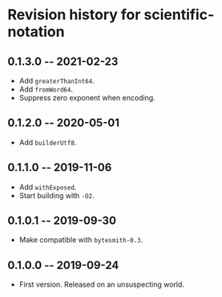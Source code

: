 # Revision history for scientific-notation

## 0.1.3.0 -- 2021-02-23

* Add `greaterThanInt64`.
* Add `fromWord64`.
* Suppress zero exponent when encoding.

## 0.1.2.0 -- 2020-05-01

* Add `builderUtf8`.

## 0.1.1.0 -- 2019-11-06

* Add `withExposed`.
* Start building with `-O2`.

## 0.1.0.1 -- 2019-09-30

* Make compatible with `bytesmith-0.3`.

## 0.1.0.0 -- 2019-09-24

* First version. Released on an unsuspecting world.
